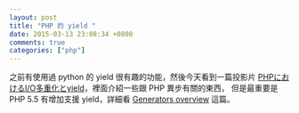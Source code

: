 ```yaml
---
layout: post
title: "PHP 的 yield "
date: 2015-03-13 23:08:34 +0800
comments: true
categories: ["php"]
---
```



<!-- more -->

之前有使用過 python 的 yield 很有趣的功能，然後今天看到一篇投影片 [PHPにおけるI/O多重化とyield]，裡面介紹一些跟 PHP 異步有關的東西，
但是最重要是 PHP 5.5 有增加支援 yield，詳細看 [Generators overview] 這篇。






[Generators overview]:http://php.net/manual/en/language.generators.overview.php
[PHPにおけるI/O多重化とyield]:http://www.slideshare.net/techblogyahoo/phpioyield-phpcon2014